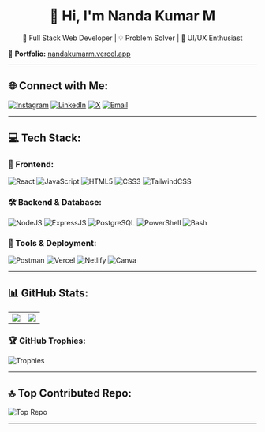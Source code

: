 <h1 align="center">👋 Hi, I'm Nanda Kumar M</h1>
<p align="center">🚀 Full Stack Web Developer | 💡 Problem Solver | 🎨 UI/UX Enthusiast</p>

🔗 **Portfolio:** [nandakumarm.vercel.app](https://nandakumarm.vercel.app)

---

## 🌐 Connect with Me:
[![Instagram](https://img.shields.io/badge/-Instagram-%23E4405F?logo=Instagram&logoColor=white)](https://www.instagram.com/nandakumar__05/) 
[![LinkedIn](https://img.shields.io/badge/-LinkedIn-%230077B5?logo=LinkedIn&logoColor=white)](https://www.linkedin.com/in/nanda-kumar-m-852411339/) 
[![X](https://img.shields.io/badge/-Twitter-black?logo=X&logoColor=white)](https://x.com/NandaKumarM_dev) 
[![Email](https://img.shields.io/badge/-Email-D14836?logo=gmail&logoColor=white)](mailto:nandakumar.m.dev@gmail.com)

---

## 💻 Tech Stack:
### 🚀 Frontend:
![React](https://img.shields.io/badge/-React-%2320232a?logo=react&logoColor=%2361DAFB) 
![JavaScript](https://img.shields.io/badge/-JavaScript-%23323330?logo=javascript&logoColor=%23F7DF1E) 
![HTML5](https://img.shields.io/badge/-HTML5-%23E34F26?logo=html5&logoColor=white) 
![CSS3](https://img.shields.io/badge/-CSS3-%231572B6?logo=css3&logoColor=white) 
![TailwindCSS](https://img.shields.io/badge/-TailwindCSS-%2338B2AC?logo=tailwind-css&logoColor=white)

### 🛠 Backend & Database:
![NodeJS](https://img.shields.io/badge/-Node.js-6DA55F?logo=node.js&logoColor=white) 
![ExpressJS](https://img.shields.io/badge/-ExpressJS-%23232323?logo=express&logoColor=white) 
![PostgreSQL](https://img.shields.io/badge/-PostgreSQL-%23316192?logo=postgresql&logoColor=white) 
![PowerShell](https://img.shields.io/badge/-PowerShell-%235391FE?logo=powershell&logoColor=white) 
![Bash](https://img.shields.io/badge/-Bash-%23121011?logo=gnu-bash&logoColor=white)

### 🔧 Tools & Deployment:
![Postman](https://img.shields.io/badge/-Postman-FF6C37?logo=postman&logoColor=white) 
![Vercel](https://img.shields.io/badge/-Vercel-%23000000?logo=vercel&logoColor=white) 
![Netlify](https://img.shields.io/badge/-Netlify-%23000000?logo=netlify&logoColor=#00C7B7) 
![Canva](https://img.shields.io/badge/-Canva-%2300C4CC?logo=Canva&logoColor=white)

---

## 📊 GitHub Stats:
<table>
<tr>
<td>
<img src="https://github-readme-stats.vercel.app/api?username=nknandakumar&theme=dark&hide_border=false&include_all_commits=true&count_private=true" />
</td>
<td>
<img src="https://github-readme-streak-stats.herokuapp.com/?user=nknandakumar&theme=dark&hide_border=false" />
</td>
</tr>
</table>

### 🏆 GitHub Trophies:
![Trophies](https://github-profile-trophy.vercel.app/?username=nknandakumar&theme=tokyonight&no-frame=false&no-bg=false&margin-w=4)

---

## 🔝 Top Contributed Repo:
![Top Repo](https://github-contributor-stats.vercel.app/api?username=nknandakumar&limit=5&theme=blueberry&combine_all_yearly_contributions=true)

---


